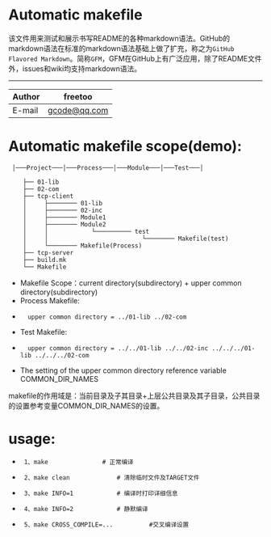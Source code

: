 Automatic makefile
===========================
该文件用来测试和展示书写README的各种markdown语法。GitHub的markdown语法在标准的markdown语法基础上做了扩充，称之为`GitHub Flavored Markdown`。简称`GFM`，GFM在GitHub上有广泛应用，除了README文件外，issues和wiki均支持markdown语法。

****
	
|Author|freetoo|
|---|---
|E-mail|gcode@qq.com


# Automatic makefile scope(demo):
```
 │───Project───│───Process───│───Module───│───Test───│

	├── 01-lib
	├── 02-com
	├── tcp-client
	│     ├──────── 01-lib
	│     ├──────── 02-inc
	│     ├──────── Module1
	│     ├──────── Module2
	│     │            └────────── test
	│     │                          └──────── Makefile(test)
	│     └──────── Makefile(Process)
	├── tcp-server
	├── build.mk
	└── Makefile
```
* Makefile Scope：current directory(subdirectory) + upper common directory(subdirectory)
* Process Makefile:
*  		upper common directory = ../01-lib ../02-com
* Test Makefile:
* 		upper common directory = ../../01-lib ../../02-inc ../../../01-lib ../../../02-com
* The setting of the upper common directory reference variable COMMON_DIR_NAMES
 
 makefile的作用域是：当前目录及子其目录+上层公共目录及其子目录，公共目录的设置参考变量COMMON_DIR_NAMES的设置。

# usage:
*      1、make 				# 正常编译
*      2、make clean 			# 清除临时文件及TARGET文件
*      3、make INFO=1 			# 编译时打印详细信息
*      4、make INFO=2 			# 静默编译
*      5、make CROSS_COMPILE=...          #交叉编译设置

